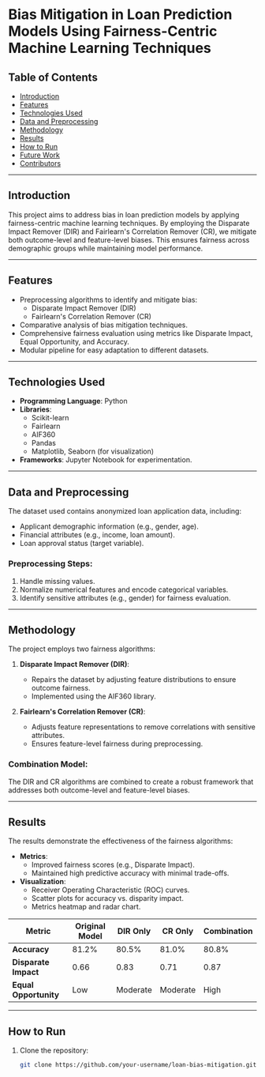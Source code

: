# Bias Mitigation in Loan Prediction Models Using Fairness-Centric Machine Learning Techniques

## Table of Contents
- [Introduction](#introduction)
- [Features](#features)
- [Technologies Used](#technologies-used)
- [Data and Preprocessing](#data-and-preprocessing)
- [Methodology](#methodology)
- [Results](#results)
- [How to Run](#how-to-run)
- [Future Work](#future-work)
- [Contributors](#contributors)

---

## Introduction
This project aims to address bias in loan prediction models by applying fairness-centric machine learning techniques. By employing the Disparate Impact Remover (DIR) and Fairlearn's Correlation Remover (CR), we mitigate both outcome-level and feature-level biases. This ensures fairness across demographic groups while maintaining model performance.

---

## Features
- Preprocessing algorithms to identify and mitigate bias:
  - Disparate Impact Remover (DIR)
  - Fairlearn's Correlation Remover (CR)
- Comparative analysis of bias mitigation techniques.
- Comprehensive fairness evaluation using metrics like Disparate Impact, Equal Opportunity, and Accuracy.
- Modular pipeline for easy adaptation to different datasets.

---

## Technologies Used
- **Programming Language**: Python
- **Libraries**:
  - Scikit-learn
  - Fairlearn
  - AIF360
  - Pandas
  - Matplotlib, Seaborn (for visualization)
- **Frameworks**: Jupyter Notebook for experimentation.

---

## Data and Preprocessing
The dataset used contains anonymized loan application data, including:
- Applicant demographic information (e.g., gender, age).
- Financial attributes (e.g., income, loan amount).
- Loan approval status (target variable).

### Preprocessing Steps:
1. Handle missing values.
2. Normalize numerical features and encode categorical variables.
3. Identify sensitive attributes (e.g., gender) for fairness evaluation.

---

## Methodology
The project employs two fairness algorithms:
1. **Disparate Impact Remover (DIR)**:
   - Repairs the dataset by adjusting feature distributions to ensure outcome fairness.
   - Implemented using the AIF360 library.

2. **Fairlearn's Correlation Remover (CR)**:
   - Adjusts feature representations to remove correlations with sensitive attributes.
   - Ensures feature-level fairness during preprocessing.

### Combination Model:
The DIR and CR algorithms are combined to create a robust framework that addresses both outcome-level and feature-level biases.

---

## Results
The results demonstrate the effectiveness of the fairness algorithms:
- **Metrics**:
  - Improved fairness scores (e.g., Disparate Impact).
  - Maintained high predictive accuracy with minimal trade-offs.
- **Visualization**:
  - Receiver Operating Characteristic (ROC) curves.
  - Scatter plots for accuracy vs. disparity impact.
  - Metrics heatmap and radar chart.

| **Metric**               | **Original Model** | **DIR Only** | **CR Only** | **Combination** |
|--------------------------|--------------------|--------------|-------------|-----------------|
| **Accuracy**             | 81.2%             | 80.5%        | 81.0%       | 80.8%           |
| **Disparate Impact**     | 0.66              | 0.83         | 0.71        | 0.87            |
| **Equal Opportunity**    | Low               | Moderate     | Moderate    | High            |

---

## How to Run
1. Clone the repository:
   ```bash
   git clone https://github.com/your-username/loan-bias-mitigation.git
